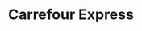 ---
title: "Carrefour Express"
url: /bilbao/carrefour-express-calle-jardines-jardines-kalea/
shop: comodidad
---